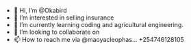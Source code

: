 - 👋 Hi, I’m @Okabird
- 👀 I’m interested in selling insurance
- 🌱 I’m currently learning coding and agricultural engineering. 
- 💞️ I’m looking to collaborate on 
- 📫 How to reach me via @maoyacleophas... +254746128105

<!---
Okabird/Okabird is a ✨ special ✨ repository because its `README.md` (this file) appears on your GitHub profile.
You can click the Preview link to take a look at your changes.
--->
